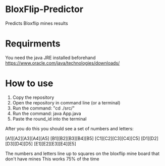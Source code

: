 # BloxFlip-Predictor
Predicts Bloxflip mines results

# Requirments
You need the java JRE installed beforehand
https://www.oracle.com/java/technologies/downloads/

# How to use
1. Copy the repository
2. Open the repository in command line (or a terminal)
3. Run the command: "cd ./src/"
4. Run the command: java App.java
5. Paste the round_id into the terminal

After you do this you should see a set of numbers and letters:

[A1][A2][A3][A4][A5]
[B1][B2][B3][B4][B5]
[C1][C2][C3][C4][C5]
[D1][D2][D3][D4][D5]
[E1][E2][E3][E4][E5]

The numbers and letters line up to squares on the bloxflip mine board that don't have mines
This works 75% of the time
